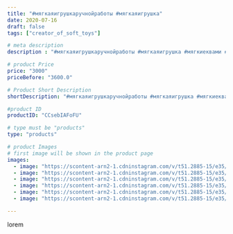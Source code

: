 ```yaml
---
title: "#мягкаяигрушкаручнойработы #мягкаяигрушка"
date: 2020-07-16
draft: false
tags: ["creator_of_soft_toys"]

# meta description
description : "#мягкаяигрушкаручнойработы #мягкаяигрушка #мягкиеквами #квами #квамиледибаг #квамисуперкота #квамилисы #квамиван #квамитикки #квамиплагг #квамипавлин"

# product Price
price: "3000"
priceBefore: "3600.0"

# Product Short Description
shortDescription: "#мягкаяигрушкаручнойработы #мягкаяигрушка #мягкиеквами #квами #квамиледибаг #квамисуперкота #квамилисы #квамиван #квамитикки #квамиплагг #квамипавлин"

#product ID
productID: "CCsebIAFoFU"

# type must be "products"
type: "products"

# product Images
# first image will be shown in the product page
images:
  - image: "https://scontent-arn2-1.cdninstagram.com/v/t51.2885-15/e35/107547881_157889775863675_7621394065034885402_n.jpg?tp=1&_nc_ht=scontent-arn2-1.cdninstagram.com&_nc_cat=111&_nc_ohc=QnOjZh-ZSekAX-GKQNF&oh=7e940d37db9a8628e27b7ca65afb4a6e&oe=606C4806&ig_cache_key=MjM1NDM5MDUwNzk0NDU1MjIzMw%3D%3D.2"
  - image: "https://scontent-arn2-1.cdninstagram.com/v/t51.2885-15/e35/107169172_2889994521130285_6925853421207656132_n.jpg?tp=1&_nc_ht=scontent-arn2-1.cdninstagram.com&_nc_cat=101&_nc_ohc=EfzT3qVXxOMAX9P0RRJ&oh=5d15c76a4ad9f77fa414ebe22616d23e&oe=606C7902&ig_cache_key=MjM1NDM5MDUwNzk1Mjg0NTE2MA%3D%3D.2"
  - image: "https://scontent-arn2-1.cdninstagram.com/v/t51.2885-15/e35/108851838_741880749904741_2525786643258128834_n.jpg?tp=1&_nc_ht=scontent-arn2-1.cdninstagram.com&_nc_cat=101&_nc_ohc=_JDoVF_sFmUAX9om9_X&oh=c8ea244f60554093502ef30a4b7b208d&oe=606B5045&ig_cache_key=MjM1NDM5MDUwNzk4NjQwMTIyNQ%3D%3D.2"
  - image: "https://scontent-arn2-1.cdninstagram.com/v/t51.2885-15/e35/107895850_178499560313834_8168417663490969378_n.jpg?tp=1&_nc_ht=scontent-arn2-1.cdninstagram.com&_nc_cat=102&_nc_ohc=8is--Gzxg80AX_UFv22&oh=40702fb3656f22546a0eeb701c08c51e&oe=606CF9E9&ig_cache_key=MjM1NDM5MDUwNzk3ODE0MzkzOQ%3D%3D.2"
  - image: "https://scontent-arn2-1.cdninstagram.com/v/t51.2885-15/e35/108002074_2925771387747897_2279258126898069620_n.jpg?tp=1&_nc_ht=scontent-arn2-1.cdninstagram.com&_nc_cat=109&_nc_ohc=8QzyvOF-PJkAX_kXWXH&oh=8a9e5ff018451098eaec282ba3c5fdbd&oe=606B1930&ig_cache_key=MjM1NDM5MDUwNzk2OTc4ODQ4NQ%3D%3D.2"
  - image: "https://scontent-arn2-1.cdninstagram.com/v/t51.2885-15/e35/108216893_2808311929416802_4458084660117742293_n.jpg?tp=1&_nc_ht=scontent-arn2-1.cdninstagram.com&_nc_cat=110&_nc_ohc=zVhj7Tg_5qMAX_SvWqh&oh=5c1bcd32abd99dd86d9e483c9bba2814&oe=606A3907&ig_cache_key=MjM1NDM5MDUwNzkzNjIzMTYzNw%3D%3D.2"

---
```

lorem
